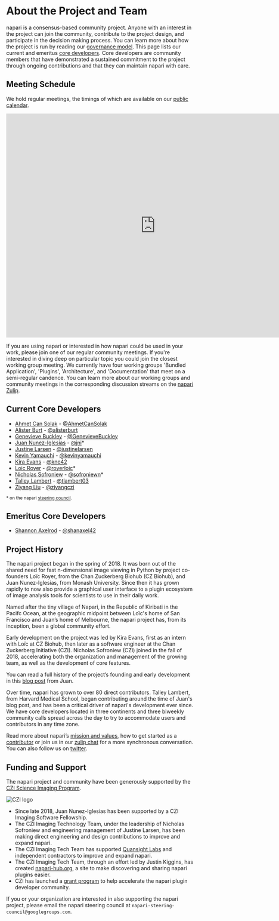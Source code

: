 # About the Project and Team

napari is a consensus-based community project. Anyone with an interest in the project can join the community, contribute to the project design, and participate in the decision making process. You can learn more about how the project is run by reading our [governance model](https://napari.org/community/governance.html). This page lists our current and emeritus [core developers](https://napari.org/community/governance.html#core-developers). Core developers are community members that have demonstrated a sustained commitment to the project through ongoing contributions and that they can maintain napari with care.

## Meeting Schedule

We hold regular meetings, the timings of which are available on our [public calendar](https://calendar.google.com/calendar/embed?src=c_35r93ec6vtp8smhm7dv5uot0v4%40group.calendar.google.com). 

<iframe src="https://calendar.google.com/calendar/embed?src=c_35r93ec6vtp8smhm7dv5uot0v4%40group.calendar.google.com" style="border: 0" width="800" height="600" frameborder="0" scrolling="no"></iframe>

If you are using napari or interested in how napari could be used in your work, please join one of our regular community meetings. If you're interested in diving deep on particular topic you could join the closest working group meeting. We currently have four working groups 'Bundled Application', 'Plugins', 'Architecture', and 'Documentation' that meet on a semi-regular candence. You can learn more about our working groups and community meetings in the corresponding discussion streams on the [napari Zulip](https://napari.zulipchat.com/login/).

## Current Core Developers

- [Ahmet Can Solak](https://github.com/napari/napari/commits?author=AhmetCanSolak) - [@AhmetCanSolak](https://github.com/AhmetCanSolak)
- [Alister Burt](https://github.com/napari/napari/commits?author=alisterburt) - [@alisterburt](https://github.com/alisterburt)
- [Genevieve Buckley](https://github.com/napari/napari/commits?author=GenevieveBuckley) - [@GenevieveBuckley](https://github.com/GenevieveBuckley)
- [Juan Nunez-Iglesias](https://github.com/napari/napari/commits?author=jni) - [@jni](https://github.com/jni)*
- [Justine Larsen](https://github.com/napari/napari/commits?author=justinelarsen) - [@justinelarsen](https://github.com/justinelarsen)
- [Kevin Yamauchi](https://github.com/napari/napari/commits?author=kevinyamauchi) - [@kevinyamauchi](https://github.com/kevinyamauchi)
- [Kira Evans](https://github.com/napari/napari/commits?author=kne42) - [@kne42](https://github.com/kne42)
- [Loic Royer](https://github.com/napari/napari/commits?author=royerloic) - [@royerloic](https://github.com/royerloic)*
- [Nicholas Sofroniew](https://github.com/napari/napari/commits?author=sofroniewn) - [@sofroniewn](https://github.com/sofroniewn)*
- [Talley Lambert](https://github.com/napari/napari/commits?author=tlambert03) - [@tlambert03](https://github.com/tlambert03)
- [Ziyang Liu](https://github.com/napari/napari/commits?author=ziyangczi) - [@ziyangczi](https://github.com/ziyangczi)

<sub>* on the napari [steering council](https://napari.org/community/governance.html#steering-council).</sub>

## Emeritus Core Developers

- [Shannon Axelrod](https://github.com/napari/napari/commits?author=shanaxel42) - [@shanaxel42](https://github.com/shanaxel42)


## Project History

The napari project began in the spring of 2018. It was born out of the shared need for fast n-dimensional image viewing in Python by project co-founders Loïc Royer, from the Chan Zuckerberg Biohub (CZ Biohub), and Juan Nunez-Iglesias, from Monash University. Since then it has grown rapidly to now also provide a graphical user interface to a plugin ecosystem of image analysis tools for scientists to use in their daily work.

Named after the tiny village of Napari, in the Republic of Kiribati in the Pacifc Ocean, at the geographic midpoint between Loïc's home of San Francisco and Juan’s home of Melbourne, the napari project has, from its inception, been a global community effort.

Early development on the project was led by Kira Evans, first as an intern with Loïc at CZ Biohub, then later as a software engineer at the Chan Zuckerberg Initiative (CZI). Nicholas Sofroniew (CZI) joined in the fall of 2018, accelerating both the organization and management of the growing team, as well as the development of core features.

You can read a full history of the project’s founding and early development in this [blog post](https://ilovesymposia.com/2019/10/24/introducing-napari-a-fast-n-dimensional-image-viewer-in-python/) from Juan.

Over time, napari has grown to over 80 direct contributors. Talley Lambert, from Harvard Medical School, began contributing around the time of Juan's blog post, and has been a critical driver of napari's development ever since. We have core developers located in three continents and three biweekly community calls spread across the day to try to accommodate users and contributors in any time zone.

Read more about napari’s [mission and values](https://napari.org/community/mission_and_values.html), how to get started as a [contributor](https://napari.org/developers/contributing.html) or join us in our [zulip chat](https://napari.zulipchat.com/login/) for a more synchronous conversation. You can also follow us on [twitter](https://twitter.com/napari_imaging).

## Funding and Support

The napari project and community have been generously supported by the [CZI Science Imaging Program](https://chanzuckerberg.com/science/programs-resources/imaging/). 

![CZI logo](https://chanzuckerberg.com/wp-content/themes/czi/img/logo.svg)

- Since late 2018, Juan Nunez-Iglesias has been supported by a CZI Imaging Software Fellowship.
- The CZI Imaging Technology Team, under the leadership of Nicholas Sofroniew and engineering management of Justine Larsen, has been making direct engineering and design contributions to improve and expand napari.
- The CZI Imaging Tech Team has supported [Quansight Labs](https://www.quansight.com/labs) and independent contractors to improve and expand napari.
- The CZI Imaging Tech Team, through an effort led by Justin Kiggins, has created [napari-hub.org](https://www.napari-hub.org/), a site to make discovering and sharing napari plugins easier.
- CZI has launched a [grant program](https://chanzuckerberg.com/rfa/napari-plugin-accelerator-grants/) to help accelerate the napari plugin developer community.

If you or your organization are interested in also supporting the napari project, please email the napari steering council at `napari-steering-council@googlegroups.com`.
